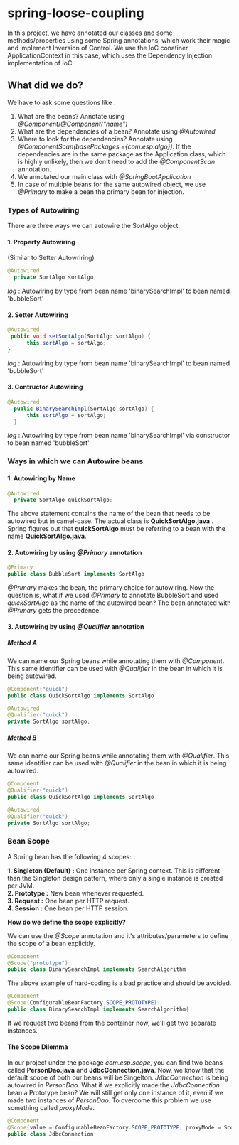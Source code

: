 # spring-loose-coupling
In this project, we have annotated our classes and some methods/properties using some Spring annotations, which work their magic 
and implement Inversion of Control. We use the IoC conatiner ApplicationContext in this case, which uses the Dependency Injection
implementation of IoC

## What did we do?
We have to ask some questions like :
 1. What are the beans? Annotate using *@Component*/*@Component("name")*
 2. What are the dependencies of a bean? Annotate using *@Autowired*
 3. Where to look for the dependencies? Annotate using *@ComponentScan(basePackages ={com.esp.algo})*. If the dependencies are in
    the same package as the Application class, which is highly unlikely, then we don't need to add the *@ComponentScan* annotation.
 4. We annotated our main class with *@SpringBootApplication* 
 5. In case of multiple beans for the same autowired object, we use *@Primary* to make a bean the primary bean for injection.

### Types of Autowiring 
There are three ways we can autowire the SortAlgo object.

  #### 1. Property Autowiring 
  (Similar to Setter Autowriring)
  
  ``` java
  @Autowired
	private SortAlgo sortAlgo;
   ```
  *log* : Autowiring by type from bean name 'binarySearchImpl' to bean named 'bubbleSort'
 
	
  #### 2. Setter Autowiring
  ``` java
  @Autowired
   public void setSortAlgo(SortAlgo sortAlgo) {
		this.sortAlgo = sortAlgo;
  }
  ```
  *log* : Autowiring by type from bean name 'binarySearchImpl' to bean named 'bubbleSort'
  
  #### 3. Contructor Autowiring
  ``` java
  @Autowired
	public BinarySearchImpl(SortAlgo sortAlgo) {
		this.sortAlgo = sortAlgo;
	}
  ```
  *log* :  Autowiring by type from bean name 'binarySearchImpl' via constructor to bean named 'bubbleSort'

  ### Ways in which we can Autowire beans
  
  #### 1. Autowiring by Name
  
  ```java
  @Autowired
	private SortAlgo quickSortAlgo;
  ```
  The above statement contains the name of the bean that needs to be autowired but in camel-case. The actual class is                   __QuickSortAlgo.java__ . Spring figures out that __quickSortAlgo__ must be referring to a bean with the name __QuickSortAlgo.java__.
  
  #### 2. Autowiring by using *@Primary* annotation
  ```java
  @Primary
  public class BubbleSort implements SortAlgo
  ```
  *@Primary* makes the bean, the primary choice for autowiring. Now the question is, what if we used *@Primary* to annotate BubbleSort      and used *quickSortAlgo* as the name of the autowired bean? The bean annotated with *@Primary*  gets the precedence.   
  
  #### 3. Autowiring by using *@Qualifier* annotation
  ##### Method A
  We can name our Spring beans while annotating them with *@Component*. This same identifier can be used with *@Qualifier* in the bean     in which it is being autowired.
  
  ```java
  @Component("quick")
  public class QuickSortAlgo implements SortAlgo
  ```
  ```java
  @Autowired
  @Qualifier("quick")
  private SortAlgo sortAlgo;
  ```
  
  ##### Method B
  We can name our Spring beans while annotating them with *@Qualifier*. This same identifier can be used with *@Qualifier* in the bean     in which it is being autowired.
  
  ```java
  @Component
  @Qualifier("quick")
  public class QuickSortAlgo implements SortAlgo
  ```
  ```java
  @Autowired
  @Qualifier("quick")
  private SortAlgo sortAlgo;
  ```
  ### Bean Scope
  A Spring bean has the following 4 scopes:
  
  __1. Singleton (Default) :__ One instance per Spring context. This is different than the Singleton design pattern, where only a single        instance is created per JVM.  
  __2. Prototype :__ New bean whenever requested.    
  __3. Request :__ One bean per HTTP request.  
  __4. Session :__ One bean per HTTP session.  
  
  __How do we define the scope explicitly?__
  
  We can use the *@Scope* annotation and it's attributes/parameters to define the scope of a bean explicitly.
  
  ```java
  @Component
  @Scope("prototype")
  public class BinarySearchImpl implements SearchAlgorithm
  ```
  The above example of hard-coding is a bad practice and should be avoided.
  
  ```java
  @Component
  @Scope(ConfigurableBeanFactory.SCOPE_PROTOTYPE)
  public class BinarySearchImpl implements SearchAlgorithm{
  ```
  If we request two beans from the container now, we'll get two separate instances.
  
  #### The Scope Dilemma
  
  In our project under the package *com.esp.scope*, you can find two beans called __PersonDao.java__ and __JdbcConnection.java__.
  Now, we know that the default scope of both our beans will be Singelton. *JdbcConnection* is being autowired in *PersonDao*. What 
  if we explicitly made the *JdbcConnection* bean a Prototype bean? We will still get only one instance of it, even if we made two         instances of *PersonDao*. To overcome this problem we use something called *proxyMode*.
  
  ```java
  @Component
  @Scope(value = ConfigurableBeanFactory.SCOPE_PROTOTYPE, proxyMode = ScopedProxyMode.TARGET_CLASS)
  public class JdbcConnection
  ```
